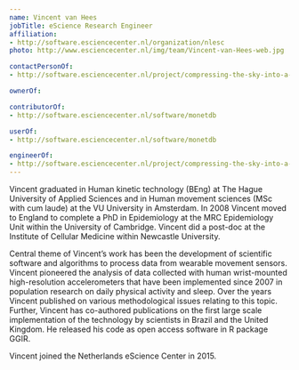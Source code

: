 ```yaml
---
name: Vincent van Hees
jobTitle: eScience Research Engineer
affiliation:
- http://software.esciencecenter.nl/organization/nlesc
photo: http://www.esciencecenter.nl/img/team/Vincent-van-Hees-web.jpg

contactPersonOf:
- http://software.esciencecenter.nl/project/compressing-the-sky-into-a-large-collection-of-statistical-models

ownerOf:

contributorOf:
- http://software.esciencecenter.nl/software/monetdb

userOf:
- http://software.esciencecenter.nl/software/monetdb

engineerOf:
- http://software.esciencecenter.nl/project/compressing-the-sky-into-a-large-collection-of-statistical-models
---
```

Vincent graduated in Human kinetic technology (BEng) at The Hague University of Applied Sciences and in Human movement sciences (MSc with cum laude) at the VU University in Amsterdam. In 2008 Vincent moved to England to complete a PhD in Epidemiology at the MRC Epidemiology Unit within the University of Cambridge. Vincent did a post-doc at the Institute of Cellular Medicine within Newcastle University.

Central theme of Vincent’s work has been the development of scientific software and algorithms to process data from wearable movement sensors. Vincent pioneered the analysis of data collected with human wrist-mounted high-resolution accelerometers that have been implemented since 2007 in population research on daily physical activity and sleep. Over the years Vincent published on various methodological issues relating to this topic. Further, Vincent has co-authored publications on the first large scale implementation of the technology by scientists in Brazil and the United Kingdom. He released his code as open access software in R package GGIR.

Vincent joined the Netherlands eScience Center in 2015.
